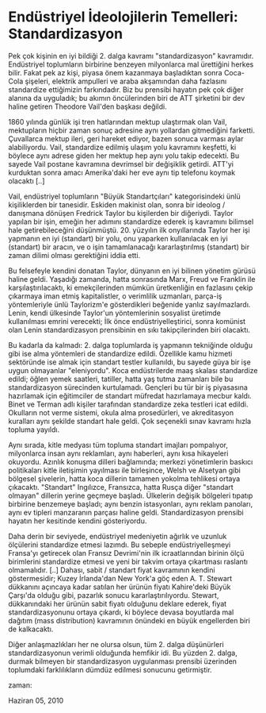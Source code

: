 # Endüstriyel İdeolojilerin Temelleri: Standardizasyon

Pek çok kişinin en iyi bildiği 2. dalga kavramı "standardizasyon" kavramıdır. Endüstriyel toplumların birbirine benzeyen milyonlarca mal ürettiğini herkes bilir. Fakat pek az kişi, piyasa önem kazanmaya başladıktan sonra Coca-Cola şişeleri, elektrik ampulleri ve araba akşamından daha fazlasını standardize ettiğimizin farkındadır. Biz bu prensibi hayatın pek çok diğer alanına da uyguladık; bu akımın öncülerinden biri de ATT şirketini bir dev haline getiren Theodore Vail'den başkası değildi. 

1860 yılında günlük işi tren hatlarından mektup ulaştırmak olan Vail, mektupların hiçbir zaman sonuç adresine aynı yollardan gitmediğini farketti. Çuvallarca mektup ileri, geri hareket ediyor, bazen sonuca varması aylar alabiliyordu. Vail, standardize edilmiş ulaşım yolu kavramını keşfetti, ki böylece aynı adrese giden her mektup hep aynı yolu takip edecekti. Bu sayede Vail postane kavramına devrimsel bir değişiklik getirdi. ATT'yi kurduktan sonra amacı Amerika'daki her eve aynı tip telefonu koymak olacaktı [..]

Vail, endüstriyel toplumların "Büyük Standartçıları" kategorisindeki ünlü kişiliklerden bir tanesidir. Eskiden makinist olan, sonra bir ideolog / danışmana dönüşen Fredrick Taylor bu kişilerden bir diğeriydi. Taylor yapılan bir işin, emeğin her adımını standardize ederek iş kavramını bilimsel hale getirebileceğini düşünmüştü. 20. yüzyılın ilk onyıllarında Taylor her işi yapmanın en iyi (standart) bir yolu, onu yaparken kullanılacak en iyi (standart) bir aracın, ve o işin tamamlanacağı kararlaştırılmış (standart) bir zaman dilimi olması gerektiğini iddia etti.

Bu felsefeyle kendini donatan Taylor, dünyanın en iyi bilinen yönetim gürüsü haline geldi. Yaşadığı zamanda, hatta sonrasında Marx, Freud ve Franklin ile karşılaştırılacaktı, ki emekçilerinden mümkün üretkenliğin en fazlasını çekip çıkarmaya iman etmiş kapitalistler, o verimlilik uzmanları, parça-iş yöntemleriyle ünlü Taylorizm'e gösterdikleri beğenide yanlız sayılmazlardı. Lenin, kendi ülkesinde Taylor'un yöntemlerinin sosyalist üretimde kullanılması emrini verecekti; İlk önce endüstriyelleştirici, sonra komünist olan Lenin standardizasyon prensibinin en sıkı takipçilerinden biri olacaktı.

Bu kadarla da kalmadı: 2. dalga toplumlarda iş yapmanın tekniğinde olduğu gibi ise alma yöntemleri de standardize edildi. Özellikle kamu hizmeti sektöründe ise almak için standart testler kullanıldı, bu sayede güya bir işe uygun olmayanlar "eleniyordu". Koca endüstrilerde maaş skalası standardize edildi; öğlen yemek saatleri, tatiller, hatta yaş tutma zamanları bile bu standardizasyon sürecinden kurtulamadı. Gençleri bu tür bir iş piyasasına hazırlamak için eğitimciler de standart müfredat hazırlamaya mecbur kaldı. Binet ve Terman adlı kişiler tarafından standardize zeka testleri icat edildi. Okulların not verme sistemi, okula alma prosedürleri, ve akreditasyon kuralları aynı şekilde standart hale geldi. Çok seçenekli sınav kavramı hızla topluma yayıldı.

Aynı sırada, kitle medyası tüm topluma standart imajları pompalıyor, milyonlarca insan aynı reklamları, aynı haberleri, aynı kısa hikayeleri okuyordu. Azınlık konuşma dilleri bağlamında; merkezi yönetimlerin baskıcı politikaları kitle iletişimin yayılması ile birleşince, Welsh ve Alsetyan gibi bölgesel şivelerin, hatta koca dillerin tamamen yokolma tehlikesi ortaya çıkacaktı. "Standart" Ingılızce, Fransızca, hatta Rusça diğer "standart olmayan" dillerin yerine geçmeye başladı. Ülkelerin değişik bölgeleri tıpatıp birbirine benzemeye başladı; aynı benzin istasyonları, aynı reklam panoları, aynı ev tipleri manzaranın parçası haline geldi. Standardizasyon prensibi hayatın her kesitinde kendini gösteriyordu. 

Daha derin bir seviyede, endüstriyel medeniyetin ağırlık ve uzunluk ölçülerini standardize etmesi lazımdı. Bu sebeple endüstriyelleşmeyi Fransa'yı getirecek olan Fransız Devrimi'nin ilk icraatlarından birinin ölçü birimlerini standardize etmesi ve yeni bir takvim ortaya çıkartması raslantı olmamalıdır. [..] Dahası, sabit / standart fiyat kavramının kendini göstermesidir; Kuzey İrlanda'dan New York'a göç eden A. T. Stewart dükkanını açıncaya kadar satılan her ürünün fiyatı Kahire'deki Büyük Çarşı'da olduğu gibi, pazarlık sonucu kararlaştırılıyordu. Stewart, dükkanındaki her ürünün sabit fiyatı olduğunu deklare ederek, fiyat standardizasyonunu ortaya çıkardı, ki böylece devasa boyutlarda mal dağıtım (mass distribution) kavramının önündeki en büyük engellerden biri de kalkacaktı.

Diğer anlaşmazlıkları her ne olursa olsun, tüm 2. dalga düşünürleri standardizasyonun verimli olduğunda hemfikir idi. Bu yüzden 2. dalga, durmak bilmeyen bir standardizasyon uygulanması prensibi üzerinden toplumdaki farklılıkların dümdüz edilmesi sonucunu getirmiştir.







zaman:

Haziran 05, 2010










